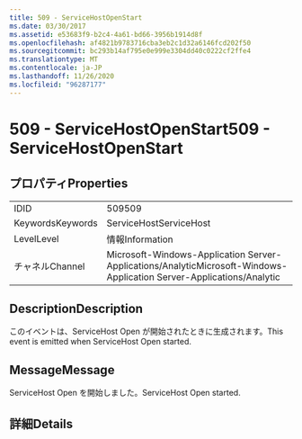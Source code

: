 ```yaml
---
title: 509 - ServiceHostOpenStart
ms.date: 03/30/2017
ms.assetid: e53683f9-b2c4-4a61-bd66-3956b1914d8f
ms.openlocfilehash: af4821b9783716cba3eb2c1d32a6146fcd202f50
ms.sourcegitcommit: bc293b14af795e0e999e3304dd40c0222cf2ffe4
ms.translationtype: MT
ms.contentlocale: ja-JP
ms.lasthandoff: 11/26/2020
ms.locfileid: "96287177"
---
```

# <a name="509---servicehostopenstart"></a><span data-ttu-id="c3a48-102">509 - ServiceHostOpenStart</span><span class="sxs-lookup"><span data-stu-id="c3a48-102">509 - ServiceHostOpenStart</span></span>

## <a name="properties"></a><span data-ttu-id="c3a48-103">プロパティ</span><span class="sxs-lookup"><span data-stu-id="c3a48-103">Properties</span></span>  
  
|||  
|-|-|  
|<span data-ttu-id="c3a48-104">ID</span><span class="sxs-lookup"><span data-stu-id="c3a48-104">ID</span></span>|<span data-ttu-id="c3a48-105">509</span><span class="sxs-lookup"><span data-stu-id="c3a48-105">509</span></span>|  
|<span data-ttu-id="c3a48-106">Keywords</span><span class="sxs-lookup"><span data-stu-id="c3a48-106">Keywords</span></span>|<span data-ttu-id="c3a48-107">ServiceHost</span><span class="sxs-lookup"><span data-stu-id="c3a48-107">ServiceHost</span></span>|  
|<span data-ttu-id="c3a48-108">Level</span><span class="sxs-lookup"><span data-stu-id="c3a48-108">Level</span></span>|<span data-ttu-id="c3a48-109">情報</span><span class="sxs-lookup"><span data-stu-id="c3a48-109">Information</span></span>|  
|<span data-ttu-id="c3a48-110">チャネル</span><span class="sxs-lookup"><span data-stu-id="c3a48-110">Channel</span></span>|<span data-ttu-id="c3a48-111">Microsoft-Windows-Application Server-Applications/Analytic</span><span class="sxs-lookup"><span data-stu-id="c3a48-111">Microsoft-Windows-Application Server-Applications/Analytic</span></span>|  
  
## <a name="description"></a><span data-ttu-id="c3a48-112">Description</span><span class="sxs-lookup"><span data-stu-id="c3a48-112">Description</span></span>  

 <span data-ttu-id="c3a48-113">このイベントは、ServiceHost Open が開始されたときに生成されます。</span><span class="sxs-lookup"><span data-stu-id="c3a48-113">This event is emitted when ServiceHost Open started.</span></span>  
  
## <a name="message"></a><span data-ttu-id="c3a48-114">Message</span><span class="sxs-lookup"><span data-stu-id="c3a48-114">Message</span></span>  

 <span data-ttu-id="c3a48-115">ServiceHost Open を開始しました。</span><span class="sxs-lookup"><span data-stu-id="c3a48-115">ServiceHost Open started.</span></span>  
  
## <a name="details"></a><span data-ttu-id="c3a48-116">詳細</span><span class="sxs-lookup"><span data-stu-id="c3a48-116">Details</span></span>
